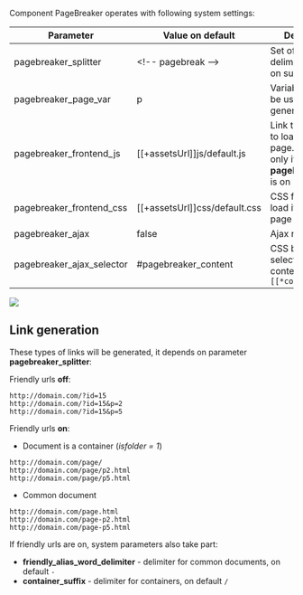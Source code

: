 Component PageBreaker operates with following system settings:


Parameter					| Value on default				| Description
----------------------------|-------------------------------|----------
pagebreaker_splitter		| &lt;!-- pagebreak --&gt;		| Set of symbols to delimiter the text on subpages
pagebreaker_page_var		| p								| Variable that will be used for page generation
pagebreaker_frontend_js		| [[+assetsUrl]]js/default.js	| Link to JavaScript to load it on the page. It operates only if **pagebreaker_ajax** is on
pagebreaker_frontend_css	| [[+assetsUrl]]css/default.css	| CSS formatting to load it on the page
pagebreaker_ajax			| false							| Ajax regime
pagebreaker_ajax_selector	| #pagebreaker_content			| CSS block selector with page content `[[*content]]`

[![](http://file.modx.pro/files/3/3/a/33aa6a26ab948732ec6dc0ab6de69929s.jpg)](http://file.modx.pro/files/3/3/a/33aa6a26ab948732ec6dc0ab6de69929.png)

## Link generation
These types of links will be generated, it depends on parameter **pagebreaker_splitter**:

Friendly urls **off**:
```
http://domain.com/?id=15
http://domain.com/?id=15&p=2
http://domain.com/?id=15&p=5
```

Friendly urls **on**:

* Document is a container  (*isfolder = 1*)
```
http://domain.com/page/
http://domain.com/page/p2.html
http://domain.com/page/p5.html
```

* Common document
```
http://domain.com/page.html
http://domain.com/page-p2.html
http://domain.com/page-p5.html
```

If friendly urls are on, system parameters also take part:

* **friendly_alias_word_delimiter** - delimiter for common documents, on default `-`
* **container_suffix** - delimiter for containers, on default `/`
